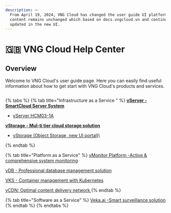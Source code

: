 ```yaml
---
description: >-
  From April 19, 2024, VNG Cloud has changed the user guide UI platform. The
  content remains unchanged which based on docs.vngcloud.vn and continues to be
  updated in the new UI.
---
```


# 🇬🇧 VNG Cloud Help Center

## Overview

Welcome to VNG Cloud's user guide page. Here you can easily find useful information about how to get start with VNG Cloud's products and services.

<figure><img src="../.gitbook/assets/315615519_2319394748222909_5836880168315857009_n.jpg" alt=""><figcaption></figcaption></figure>



{% tabs %}
{% tab title="Infrastructure as a Service " %}
[**vServer - SmartCloud Server System**](vserver/)

* [vServer HCM03-1A](vserver/)

[**vStorage - Mul-ti tier cloud storage solution**](vstorage/)

* [vStorage (Object Storage, new UI portal)](vstorage/)\

{% endtab %}

{% tab title="Platform as a Service" %}
[vMonitor Platform -Active & comprehensive system monitoring](broken-reference)

[vDB - Professional database management solution](vdb/)

[VKS - Container management with Kubernetes](vks/)

[vCDN: Optimal content delivery network ](vcdn/)
{% endtab %}

{% tab title="Software as a Service" %}
[Veka.ai -Smart surveillance solution](vcloudcam.md)
{% endtab %}
{% endtabs %}

